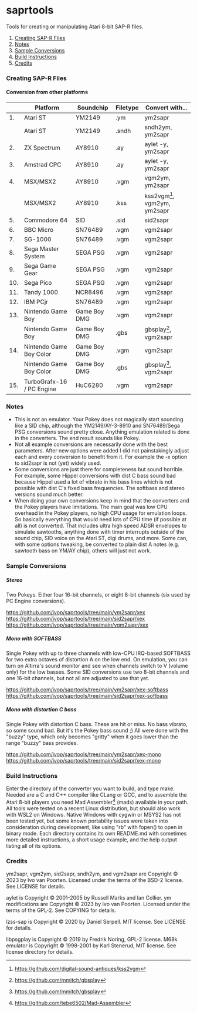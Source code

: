 # saprtools

Tools for creating or manipulating Atari 8-bit SAP-R files.

1. [Creating SAP-R Files](#creating-sap-r-files)
2. [Notes](#notes)
3. [Sample Conversions](#sample-conversions)
4. [Build Instructions](#build-instructions)
5. [Credits](#credits)

### Creating SAP-R Files

#### Conversion from other platforms

| | Platform | Soundchip | Filetype | Convert with...|
| --- | --- | --- | --- | --- |
| 1. | Atari ST | YM2149 | .ym | ym2sapr |
| | Atari ST | YM2149 | .sndh | sndh2ym, ym2sapr |
| 2. | ZX Spectrum | AY8910 | .ay | aylet -y, ym2sapr |
| 3. | Amstrad CPC | AY8910 | .ay | aylet -y, ym2sapr |
| 4. | MSX/MSX2 | AY8910 | .vgm | vgm2ym, ym2sapr |
| | MSX/MSX2 | AY8910 | .kss | kss2vgm[^1], vgm2ym, ym2sapr |
| 5. | Commodore 64 | SID | .sid | sid2sapr |
| 6. | BBC Micro | SN76489 | .vgm | vgm2sapr |
| 7. | SG-1000 | SN76489 | .vgm | vgm2sapr |
| 8. | Sega Master System | SEGA PSG | .vgm | vgm2sapr |
| 9. | Sega Game Gear | SEGA PSG | .vgm | vgm2sapr |
| 10. | Sega Pico | SEGA PSG | .vgm | vgm2sapr |
| 11. | Tandy 1000 | NCR8496 | .vgm | vgm2sapr |
| 12. | IBM PCjr | SN76489 | .vgm | vgm2sapr |
| 13. | Nintendo Game Boy | Game Boy DMG | .vgm | vgm2sapr |
| | Nintendo Game Boy | Game Boy DMG | .gbs | gbsplay[^2], vgm2sapr |
| 14. | Nintendo Game Boy Color | Game Boy DMG | .vgm | vgm2sapr |
| | Nintendo Game Boy Color | Game Boy DMG | .gbs | gbsplay[^2], vgm2sapr |
| 15. | TurboGrafx-16 / PC Engine | HuC6280 | .vgm | vgm2sapr |

### Notes

* This is not an emulator. Your Pokey does not magically start sounding like a SID chip, although the YM2149/AY-3-8910 and SN76489/Sega PSG conversions sound pretty close. Anything emulation related is done in the converters. The end result sounds like Pokey.
* Not all example conversions are necessarily done with the best parameters. After new options were added I did not painstakingly adjust each and every conversion to benefit from it. For example the -x option to sid2sapr is not (yet) widely used.
* Some conversions are just there for completeness but sound horrible. For example, some Hippel conversions with dist C bass sound bad because Hippel used a lot of vibrato in his bass lines which is not possible with dist C's fixed bass frequencies. The softbass and stereo versions sound much better.
* When doing your own conversions keep in mind that the converters and the Pokey players have limitations. The main goal was low CPU overhead in the Pokey players, no high CPU usage for emulation loops. So basically everything that would need lots of CPU time (if possible at all) is not converted. That includes ultra high speed ADSR envelopes to simulate sawtooths, anything done with timer interrupts outside of the sound chip, SID voice on the Atari ST, digi drums, and more. Some can, with some options tweaking, be converted to plain dist A notes (e.g. sawtooth bass on YM/AY chip), others will just not work.

### Sample Conversions

##### Stereo

Two Pokeys. Either four 16-bit channels, or eight 8-bit channels (six used by PC Engine conversions).

https://github.com/ivop/saprtools/tree/main/ym2sapr/xex  
https://github.com/ivop/saprtools/tree/main/sid2sapr/xex  
https://github.com/ivop/saprtools/tree/main/vgm2sapr/xex  

##### Mono with SOFTBASS

Single Pokey with up to three channels with low-CPU IRQ-based SOFTBASS for two extra octaves of distortion A on the low end.
On emulation, you can turn on Altirra's sound monitor and see when channels switch to V (volume only) for the low basses.
Some SID conversions use two 8-bit channels and one 16-bit channels, but not all are adjusted to use that yet.

https://github.com/ivop/saprtools/tree/main/ym2sapr/xex-softbass  
https://github.com/ivop/saprtools/tree/main/sid2sapr/xex-softbass  

##### Mono with distortion C bass

Single Pokey with distortion C bass. These are hit or miss. No bass vibrato, so some sound bad. But it's the Pokey bass sound ;)
All were done with the "buzzy" type, which only becomes "gritty" when it goes lower than the range "buzzy" bass provides.

https://github.com/ivop/saprtools/tree/main/ym2sapr/xex-mono  
https://github.com/ivop/saprtools/tree/main/sid2sapr/xex-mono  

### Build Instructions

Enter the directory of the converter you want to build, and type make.
Needed are a C and C++ compiler like CLang or GCC, and to assemble the Atari 8-bit players you need Mad Assembler[^3] (mads) available in your path.
All tools were tested on a recent Linux distribution, but should also work with WSL2 on Windows.
Native Windows with cygwin or MSYS2 has not been tested yet, but some known portability issues were taken into consideration during development, like using "rb" with fopen() to open in binary mode.
Each directory contains its own README.md with sometimes more detailed instructions, a short usage example, and the help output listing all of its options.

### Credits

ym2sapr, vgm2ym, sid2sapr, sndh2ym, and vgm2sapr are Copyright © 2023 by Ivo van Poorten. Licensed under the terms of the BSD-2 license. See LICENSE for details.

aylet is Copyright © 2001-2005 by Russell Marks and Ian Collier. ym modifications are Copyright © 2023 by Ivo van Poorten. Licensed under the terms of the GPL-2. See COPYING for details.

lzss-sap is Copyright © 2020 by Daniel Serpell. MIT license. See LICENSE for details.  

libpsgplay is Copyright © 2019 by Fredrik Noring, GPL-2 license. M68k emulator is Copyright © 1998-2001 by Karl Stenerud, MIT license. See license directory for details.  

[^1]:https://github.com/digital-sound-antiques/kss2vgm  
[^2]:https://github.com/mmitch/gbsplay
[^3]:https://github.com/tebe6502/Mad-Assembler
